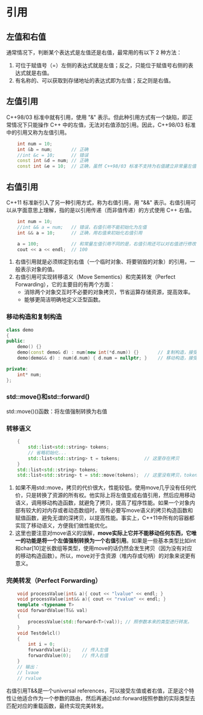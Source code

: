 # 引用

## 左值和右值
通常情况下，判断某个表达式是左值还是右值，最常用的有以下 2 种方法：
1. 可位于赋值号（=）左侧的表达式就是左值；反之，只能位于赋值号右侧的表达式就是右值。
2. 有名称的、可以获取到存储地址的表达式即为左值；反之则是右值。

## 左值引用
C++98/03 标准中就有引用，使用 "&" 表示。但此种引用方式有一个缺陷，即正常情况下只能操作 C++ 中的左值，无法对右值添加引用。因此，C++98/03 标准中的引用又称为左值引用。
```c++
    int num = 10;
    int &b = num;       // 正确
    //int &c = 10;      // 错误
    const int &d = num; // 正确
    const int &e = 10;  // 正确，虽然 C++98/03 标准不支持为右值建立非常量左值引用，但允许使用常量左值引用操作右值
```

## 右值引用
C++11 标准新引入了另一种引用方式，称为右值引用，用 "&&" 表示。右值引用可以从字面意思上理解，指的是以引用传递（而非值传递）的方式使用 C++ 右值。
```c++
    int num = 10;
    //int && a = num;   // 错误，右值引用不能初始化为左值
    int && a = 10;      // 正确，用右值来初始化右值引用

    a = 100;            // 和常量左值引用不同的是，右值引用还可以对右值进行修改
    cout << a << endl;  // 100
```

1. 右值引用就是必须绑定到右值（一个临时对象、将要销毁的对象）的引用，一般表示对象的值。
2. 右值引用可实现转移语义（Move Sementics）和完美转发（Perfect Forwarding），它的主要目的有两个方面：
    - 消除两个对象交互时不必要的对象拷贝，节省运算存储资源，提高效率。
    - 能够更简洁明确地定义泛型函数。

### 移动构造和复制构造
```c++
class demo
{
public:
    demo() {}
    demo(const demo& d) : num(new int(*d.num)) {}       // 复制构造，接受一个const的左值引用，做深拷贝
    demo(demo&& d) : num(d.num) { d.num = nullptr; }    // 移动构造，接受一个右值引用，做浅拷贝

private:
    int* num;
};
```

### std::move()和std::forward()
std::move()()函数：将左值强制转换为右值

### 转移语义
```c++
    {
        std::list<std::string> tokens;
        // 省略初始化...
        std::list<std::string> t = tokens;         // 这里存在拷贝 
    }
    std::list<std::string> tokens;
    std::list<std::string> t = std::move(tokens);  // 这里没有拷贝，tokens变为一个空list
```
1. 如果不用std::move，拷贝的代价很大，性能较低。使用move几乎没有任何代价，只是转换了资源的所有权。他实际上将左值变成右值引用，然后应用移动语义，调用移动构造函数，就避免了拷贝，提高了程序性能。如果一个对象内部有较大的对内存或者动态数组时，很有必要写move语义的拷贝构造函数和赋值函数，避免无谓的深拷贝，以提高性能。事实上，C++11中所有的容器都实现了移动语义，方便我们做性能优化。
2. 这里也要注意对move语义的误解，**move实际上它并不能移动任何东西，它唯一的功能是将一个左值强制转换为一个右值引用**。如果是一些基本类型比如int和char[10]定长数组等类型，使用move的话仍然会发生拷贝（因为没有对应的移动构造函数）。所以，move对于含资源（堆内存或句柄）的对象来说更有意义。

### 完美转发（Perfect Forwarding）
```c++
    void processValue(int& a){ cout << "lvalue" << endl; }
    void processValue(int&& a){ cout << "rvalue" << endl; }
    template <typename T>
    void forwardValue(T&& val)
    {
        processValue(std::forward<T>(val)); // 照参数本来的类型进行转发。
    }
    void Testdelcl()
    {
        int i = 0;
        forwardValue(i);    // 传入左值 
        forwardValue(0);    // 传入右值 
    }
    // 输出：
    // lvaue 
    // rvalue
```
右值引用T&&是一个universal references，可以接受左值或者右值，正是这个特性让他适合作为一个参数的路由，然后再通过std::forward按照参数的实际类型去匹配对应的重载函数，最终实现完美转发。


